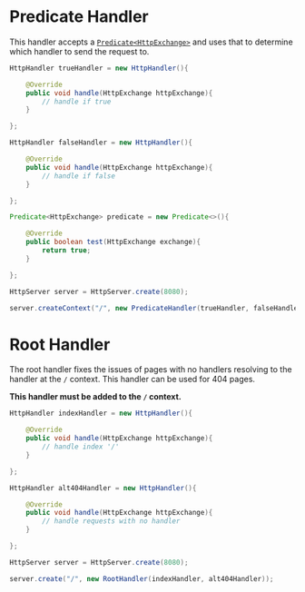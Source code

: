 # Predicate Handler

This handler accepts a [`Predicate`](https://docs.oracle.com/en/java/javase/11/docs/api/java.base/java/util/function/Predicate.html)[`<HttpExchange>`](https://docs.oracle.com/en/java/javase/11/docs/api/jdk.httpserver/com/sun/net/httpserver/HttpExchange.html) and uses that to determine which handler to send the request to.

```java
HttpHandler trueHandler = new HttpHandler(){

    @Override
    public void handle(HttpExchange httpExchange){
        // handle if true
    }

};

HttpHandler falseHandler = new HttpHandler(){

    @Override
    public void handle(HttpExchange httpExchange){
        // handle if false
    }

};

Predicate<HttpExchange> predicate = new Predicate<>(){

    @Override
    public boolean test(HttpExchange exchange){
        return true;
    }

};

HttpServer server = HttpServer.create(8080);

server.createContext("/", new PredicateHandler(trueHandler, falseHandler, predicate));
```

<!-- root -->
# Root Handler

The root handler fixes the issues of pages with no handlers resolving to the handler at the `/` context. This handler can be used for 404 pages.

**This handler must be added to the `/` context.**

```java
HttpHandler indexHandler = new HttpHandler(){

    @Override
    public void handle(HttpExchange httpExchange){
        // handle index '/'
    }

};

HttpHandler alt404Handler = new HttpHandler(){

    @Override
    public void handle(HttpExchange httpExchange){
        // handle requests with no handler
    }

};

HttpServer server = HttpServer.create(8080);

server.create("/", new RootHandler(indexHandler, alt404Handler));

```

